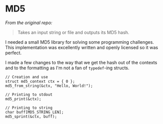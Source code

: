 # MD5

_From the original repo:_

> Takes an input string or file and outputs its MD5 hash.

I needed a small MD5 library for solving some programming challenges. This implementation was excellently written and openly licensed so it was perfect.

I made a few changes to the way that we get the hash out of the contexts and to the formatting as I'm not a fan of `typedef`-ing structs.

```
// Creation and use
struct md5_context ctx = { 0 };
md5_from_string(&ctx, "Hello, World!");

// Printing to stdout
md5_print(&ctx);

// Printing to string
char buff[MD5_STRING_LEN];
md5_sprint(&ctx, buff);
```

